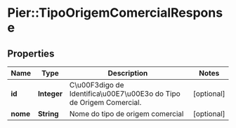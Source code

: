 # Pier::TipoOrigemComercialResponse

## Properties
Name | Type | Description | Notes
------------ | ------------- | ------------- | -------------
**id** | **Integer** | C\u00F3digo de Identifica\u00E7\u00E3o do Tipo de Origem Comercial. | [optional] 
**nome** | **String** | Nome do tipo de origem comercial | [optional] 


